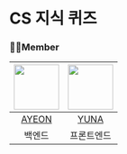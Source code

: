 # CS 지식 퀴즈

### 🐱‍👤Member
|<image src="https://github.com/user-attachments/assets/07845cb5-97ea-454e-b79e-3bab41e8c71f" width="80">|<img src="https://github.com/user-attachments/assets/ab400a82-cc18-439a-969d-f9818720975b" width="80">|
|:---:|:---:|
|[AYEON](https://github.com/AYEOOON)|[YUNA](https://github.com/yunadada)|
|백엔드|프론트엔드|
